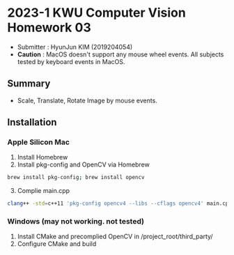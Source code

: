 # 2023-1 KWU Computer Vision Homework 03

- Submitter : HyunJun KIM (2019204054)
- **Caution** : MacOS doesn't support any mouse wheel events. All subjects tested by keyboard events in MacOS.
## Summary
- Scale, Translate, Rotate Image by mouse events.
## Installation
### Apple Silicon Mac
1. Install Homebrew  
2. Install pkg-config and OpenCV via Homebrew  
```bash
brew install pkg-config; brew install opencv
```
3. Complie main.cpp  
```bash
clang++ -std=c++11 'pkg-config opencv4 --libs --cflags opencv4' main.cpp
```
### Windows (may not working. not tested)
1. Install CMake and precomplied OpenCV in /project_root/third_party/
2. Configure CMake and build

